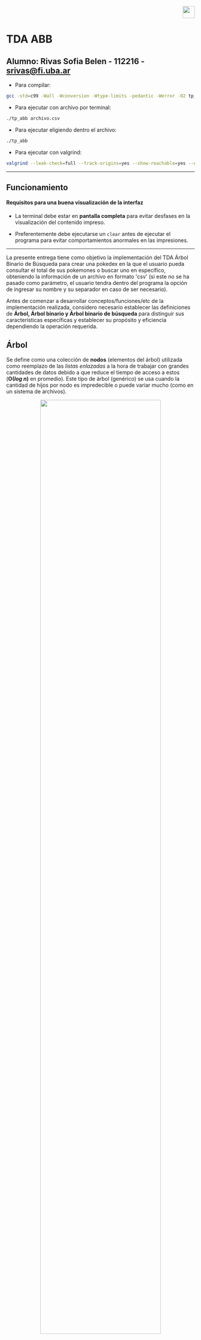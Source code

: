 <div align="right">
<img width="32px" src="img/algo2.svg">
</div>

# TDA ABB

## Alumno: Rivas Sofia Belen - 112216 - srivas@fi.uba.ar

- Para compilar:

```bash
gcc -std=c99 -Wall -Wconversion -Wtype-limits -pedantic -Werror -O2 tp_hash.c $(find src -name '*.c') -I./src -o tp_hash
```

- Para ejecutar con archivo por terminal:

```bash
./tp_abb archivo.csv
```

- Para ejecutar eligiendo dentro el archivo:

```bash
./tp_abb
```

- Para ejecutar con valgrind:
```bash
valgrind --leak-check=full --track-origins=yes --show-reachable=yes --error-exitcode=2 --show-leak-kinds=all --trace-children=yes ./tp_abb archivo.csv
```

---

##  Funcionamiento

#### Requisitos para una buena visualización de la interfaz
- La terminal debe estar en **pantalla completa** para evitar desfases en la visualización del contenido impreso.

- Preferentemente debe ejecutarse un ```clear``` antes de ejecutar el programa para evitar comportamientos anormales en las impresiones.

---

La presente entrega tiene como objetivo la implementación del TDA Árbol Binario de Búsqueda para crear una pokedex en la que el usuario pueda consultar el total de sus pokemones o buscar uno en específico, obteniendo la información de un archivo en formato 'csv' (si este no se ha pasado como parámetro, el usuario tendra dentro del programa la opción de ingresar su nombre y su separador en caso de ser necesario).

Antes de comenzar a desarrollar conceptos/funciones/etc de la implementación realizada, considero necesario establecer las definiciones de **Árbol, Árbol binario y Árbol binario de búsqueda** para distinguir sus características específicas y establecer su propósito y eficiencia dependiendo la operación requerida.

## Árbol
Se define como una colección de **nodos** (elementos del árbol) utilizada como reemplazo de las *listas enlazadas* a la hora de trabajar con grandes cantidades de datos debido a que reduce el tiempo de acceso a estos (**O(*log n*)** en promedio). Este tipo de árbol (genérico) se usa cuando la cantidad de hijos por nodo es impredecible o puede variar mucho (como en un sistema de archivos).

<div align="center">
<img width="80%" src="img/diagrama_arbol.png">
<img width="80%" src="img/sub_arboles_arbol.png">
</div>

La colección consiste en un **nodo raíz** (r), y cero o muchos sub-árboles no vacíos; cada uno posee su raíz conectada mediante un vértice al nodo raíz (r) a la cual llamamos **nodo hijo** del *nodo raíz (r)*, siendo también de esta manera r el **nodo padre** de cada sub-árbol de r. A su vez, llamamos **nodos hermanos** a aquellos que tienen el mismo padre.

<div align="center">
<img width="80%" src="img/nodos_padre_hijo.png">
</div>

### Operaciones básicas de un árbol general
Sin asumir un balanceo o equilibrio/orden dentro del árbol y estudiandolo de forma completamente generalizada (incluso diría asumiendo "el peor de los casos"), nos encontramos con complejidades similares a las de la lista enlazada.

- **Crear**: Se reserva memoria para un árbol/nodo raíz y se inicializan los punteros a NULL (especialmente el nodo raíz).
- **Destruir**: Se recorre (preferentemente de forma recursiva) el árbol para liberar cada nodo.
- **Vacío**: Se verifica si la raíz del árbol es NULL.
- **Insertar**: Añade un hijo a un nodo existente. Si el árbol está vacío, el nuevo nodo se convierte en la raíz.
- **Eliminar**: La eliminación implica encontrar el nodo a eliminar y ajustar sus hijos. Se debe manejar la memoria adecuadamente para evitar leaks.
- **Buscar**: La búsqueda se puede realizar a través de un recorrido del árbol al comparar valores.
- **Recorrer**: Visita y procesa todos los nodos en un orden específico.

<div align="center">
    <table border="1">
        <thead>
            <tr>
                <th>Operación</th>
                <th>Complejidad (O)</th>
            </tr>
        </thead>
        <tbody>
            <tr>
                <td>Crear</td>
                <td>O(1)</td>
            </tr>
            <tr>
                <td>Destruir</td>
                <td>O(n)</td>
            </tr>
            <tr>
                <td>Vacío</td>
                <td>O(1)</td>
            </tr>
            <tr>
                <td>Insertar</td>
                <td>O(1) (si se conoce el padre) / O(n) (si se busca el padre)</td>
            </tr>
            <tr>
                <td>Eliminar</td>
                <td>O(n)</td>
            </tr>
            <tr>
                <td>Buscar</td>
                <td>O(n)</td>
            </tr>
            <tr>
                <td>Recorrer</td>
                <td>O(n)</td>
            </tr>
        </tbody>
    </table>
</div>

## Árbol binario
Estos árboles comparten la definición que dimos de *Árbol* y además nos permiten tener la noción de *derecha* e *izquierda*, es por esto mismo que suelen estar relacionados con *operaciones de búsqueda* ya que nos permite "ver donde seguir buscando", si a la derecha o a la izquierda de un valor.
Puede estar vacío, o consistir en un **nodo raíz** junto a **dos árboles binarios**
<div align="center">
<img width="40%" src="img/sub_arboles_binario.png">
<img width="80%" src="img/arbol_binario.png">
</div>

### Recorrido
Un árbol binario puede recorrerse de las siguientes tres formas:
- **Preorden**: Se visita el nodo actual y luego se recorren los sub-árboles de izquierda a derecha.
<div align="center">
<img width="80%" src="img/recorrido_preorden.png">
</div>

- **Inorden**: Se visita el sub-árbol izquierdo, luego el nodo actual y por último el sub-árbol derecho.
<div align="center">
<img width="80%" src="img/recorrido_inorden.png">
</div>

- **Postorden**: Se visita el sub-árbol izquierdo, luego el sub-árbol derecho y por último el nodo actual.
<div align="center">
<img width="80%" src="img/recorrido_postorden.png">
</div>

### Operaciones básicas de un árbol binario

- **Crear**: Asigna memoria y establece los punteros izquierdo y derecho como NULL.
- **Destruir**: Se recorre (preferentemente de forma recursiva) el árbol para liberar cada nodo.
- **Vacío**: Se verifica si la raíz del árbol es NULL.
- **Insertar**: Añade un hijo a un nodo existente. Si el árbol está vacío, el nuevo nodo se convierte en la raíz.
- **Eliminar**: La eliminación implica encontrar el nodo a eliminar y ajustar sus hijos. Se debe manejar la memoria adecuadamente para evitar leaks.
- **Buscar**: La búsqueda se puede realizar a través de un recorrido del árbol al comparar valores.
- **Recorrer**: Visita y procesa todos los nodos en un orden específico.

<div align="center">
    <table border="1">
        <thead>
            <tr>
                <th>Operación</th>
                <th>Complejidad (O)</th>
            </tr>
        </thead>
        <tbody>
            <tr>
                <td>Crear</td>
                <td>O(1)</td>
            </tr>
            <tr>
                <td>Destruir</td>
                <td>O(n)</td>
            </tr>
            <tr>
                <td>Vacío</td>
                <td>O(1)</td>
            </tr>
            <tr>
                <td>Insertar</td>
                <td>O(log n) en árbol balanceado / O(n) en árbol desbalanceado</td>
            </tr>
            <tr>
                <td>Eliminar</td>
                <td>O(log n) en árbol balanceado / O(n) en árbol desbalanceado</td>
            </tr>
            <tr>
                <td>Buscar</td>
                <td>O(log n) en árbol balanceado / O(n) en árbol desbalanceado</td>
            </tr>
            <tr>
                <td>Recorrer</td>
                <td>O(n)</td>
            </tr>
        </tbody>
    </table>
</div>

*Aclaración:*
*Llamamos **balanceado** a un árbol binario en el que la diferencia de altura entre los sub-árboles de cualquier nodo es como máximo 1, lo que garantiza operaciones eficientes con complejidad O(log n).*
*Por otro lado, llamamos **desbalanceado** a un árbol donde uno de los sub-árboles es mucho más profundo que el otro, lo que puede llevar a una complejidad O(n) en el peor caso.*

## Árbol binario de búsqueda
Este árbol posee las características previamente estipuladas para el *árbol binario* y además nos permite una mejor velocidad de búsqueda debido al aprovechamiento de su estructura organizada. Se trata de un *árbol binario* que puede estar vacío o contener un **valor clave** en cada nodo que cumpla lo siguiente:
- La clave del hijo izquierdo es menor que la clave del nodo padre.
- La clave del hijo derecho es mayor que la clave del nodo padre.
- Los subárboles derecho e izquierdo son, a su vez, árboles binarios de búsqueda (ABB).
<div align="center">
<img width="80%" src="img/ABB.png">
<img width="80%" src="img/abb_partes.png">
</div>

### Operaciones básicas de un árbol binario de búsqueda

- **Crear**: Recibe un puntero a una función de comparación que determina el orden de los elementos y devuelve un puntero al ABB creado o NULL si ocurre un error.
- **Destruir**: Se recorre (preferentemente de forma recursiva) el árbol para liberar cada nodo.
- **Vacío**: Se verifica si la raíz del árbol es NULL.
- **Insertar**: Añade un hijo a un nodo existente. Si el árbol está vacío, el nuevo nodo se convierte en la raíz.
- **Eliminar**: La eliminación implica encontrar el nodo a eliminar y ajustar sus hijos dependiendo el tipo de nodo y cantidad de hijos. Se debe manejar la memoria adecuadamente para evitar leaks.
- **Buscar**: La búsqueda se puede realizar a través de un recorrido del árbol al comparar valores. La clave buscada se compra con la clave del nodo raíz, si son iguales se detiene, si la clave buscada es mayor se reanuda la búsqueda en el sub-árbol derecho, caso contrario se reanuda en el sub-árbol izquierdo.
- **Recorrer**: Visita y procesa todos los nodos en un orden específico. (Los recorridos son los mencionados anteriormente para el árbol binario)

<div align="center">
    <table border="1">
        <thead>
            <tr>
                <th>Operación</th>
                <th>Complejidad (Promedio)</th>
                <th>Complejidad (Peor Caso)</th>
            </tr>
        </thead>
        <tbody>
            <tr>
                <td>Crear</td>
                <td>O(1)</td>
                <td>O(1)</td>
            </tr>
            <tr>
                <td>Destruir</td>
                <td>O(n)</td>
                <td>O(n)</td>
            </tr>
            <tr>
                <td>Vacío</td>
                <td>O(1)</td>
                <td>O(1)</td>
            </tr>
            <tr>
                <td>Insertar</td>
                <td>O(log n)</td>
                <td>O(n)</td>
            </tr>
            <tr>
                <td>Eliminar</td>
                <td>O(log n)</td>
                <td>O(n)</td>
            </tr>
            <tr>
                <td>Buscar</td>
                <td>O(log n)</td>
                <td>O(n)</td>
            </tr>
            <tr>
                <td>Recorrer</td>
                <td>O(n)</td>
                <td>O(n)</td>
            </tr>
        </tbody>
    </table>
</div>

**Considerando como peor caso un árbol desbalanceado**

## Implementación
Para implementar el ABB pedido, plantee un enfoque principalmente **recursivo** con el fin de *aprovechar la estructura jerárquica del árbol* y simplificar el código al trabajar con sub-árboles con cada llamada. Por ejemplo, al recorrer el árbol en *inorden, preorden o postorden*, la recursividad es natural dado que cada nodo tiene sub-árboles izquierdo y derecho que se procesan recursivamente.
Cada nodo del árbol se reserva mediante *malloc* y se libera con *free*. Las funciones *destruir_nodos_rec* y *destruir_nodos_elementos_rec* aseguran que la memoria de los nodos y, opcionalmente, de los elementos almacenados se liberen correctamente, evitando así leaks de memoria.

#### Manejo de nodos y punteros
- Cada nodo contiene punteros a sus subárboles izquierdo y derecho (nodo->izq y nodo->der).
- Caso especial en la eliminación de nodos:
    - Si el nodo a eliminar es una hoja, simplemente se libera y se desconecta del árbol.
    - Si tiene un solo hijo, el nodo se reemplaza por su hijo.
    - Si tiene dos hijos, se busca el mayor nodo del subárbol izquierdo como reemplazo, lo que requiere navegar recursivamente hasta el nodo adecuado.
#### Liberación de memoria
La función abb_destruir_todo permite liberar no solo los nodos, sino también los elementos almacenados, en caso de que estos requieran una liberación específica (por ejemplo, si son estructuras dinámicas). Esta flexibilidad se logra mediante el uso de un puntero a una función destructora.

## Implementación en TP ABB

#### Agregar pokemon al ABB

Para agregar un pokemon al ABB después de haber sido parseado, se utiliza el siguiente procedimiento:

- **Creación de un nuevo nodo:** Se utiliza memoria dinámica para crear un nuevo nodo, en el cual se asigna el struct pokemon al campo "elemento" del nodo.

- **Inserción en el ABB:** La inserción de un pokemon en el ABB se realiza comparando el nombre del pokemon con los nombres de los nodos existentes. Si el nombre del pokemon es menor, se inserta en el subárbol izquierdo; si es mayor, se inserta en el subárbol derecho. Este proceso continúa recursivamente hasta encontrar la ubicación adecuada para el nuevo nodo.

#### Búsqueda de pokemones

Para la búsqueda de un pokemon en el ABB, se implementa la función buscar_pokemon, la cual recibe el nombre del pokemon como parámetro. Esta función recorre el árbol, comparando el nombre de cada pokemon almacenado en los nodos hasta encontrar una coincidencia. En caso de éxito, devuelve un puntero al pokemon encontrado; de lo contrario, retorna NULL e informa de la situación.

#### Imprimir pokedex

Además de lo mencionado, se incluye la función imprimir_pokedex, que utiliza un recorrido inorden del ABB para iterar sobre todos los nodos e imprimir la información de cada pokemon. Esto facilita al usuario obtener una visión general de todos los pokemon que posee, en caso de que elija la opción correspondiente.

#### Destruir pokedex

Una vez finalizado todo el flujo principal del programa, se procede a destruir la pokedex para garantizar que no quede ningún leak de memoria. Se hace uso de la función `abb_destruir_todo`, que se encarga de aplicarle un destructor (en este caso libera los atributos del pokemon) a cada elemento del ABB y posteriormente destruye el mismo.

---